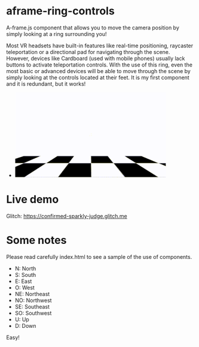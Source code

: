 # aframe-ring-controls
A-frame.js component that allows you to move the camera position by simply looking at a ring surrounding you! 

Most VR headsets have built-in features like real-time positioning, raycaster teleportation or a directional pad for navigating through the scene. However, devices like Cardboard (used with mobile phones) usually lack buttons to activate teleportation controls. With the use of this ring, even the most basic or advanced devices will be able to move through the scene by simply looking at the controls located at their feet. It is my first component and it is redundant, but it works!


- ![aframe-ring-controls-sample](https://github.com/disketteomelette/aframe-ring-controls/blob/main/samplevideo.gif?raw=true)


# Live demo
Glitch: https://confirmed-sparkly-judge.glitch.me

# Some notes

Please read carefully index.html to see a sample of the use of components.

- N: North
- S: South
- E: East
- O: West
- NE: Northeast
- NO: Northwest
- SE: Southeast
- SO: Southwest
- U: Up
- D: Down

Easy!

